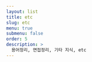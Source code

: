```yaml
---
layout: list
title: etc
slug: etc
menu: true
submenu: false
order: 5
description: >
  용어정리, 면접정리, 기타 지식, etc
---
```

